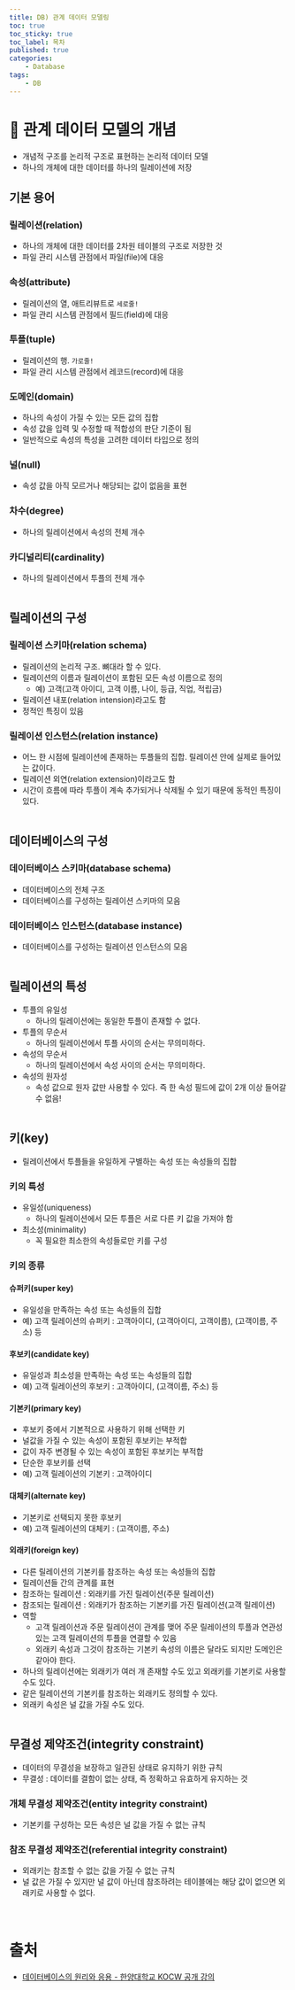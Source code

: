 ```yaml
---
title: DB) 관계 데이터 모델링
toc: true
toc_sticky: true
toc_label: 목차
published: true
categories:
    - Database
tags:
    - DB
---
```

# 👀 관계 데이터 모델의 개념
* 개념적 구조를 논리적 구조로 표현하는 논리적 데이터 모델
* 하나의 개체에 대한 데이터를 하나의 릴레이션에 저장

## 기본 용어
### 릴레이션(relation)
* 하나의 개체에 대한 데이터를 2차원 테이블의 구조로 저장한 것
* 파일 관리 시스템 관점에서 파일(file)에 대응

### 속성(attribute)
* 릴레이션의 열, 애트리뷰트로 `세로줄!`
* 파일 관리 시스템 관점에서 필드(field)에 대응

### 투플(tuple)
* 릴레이션의 행. `가로줄!`
* 파일 관리 시스템 관점에서 레코드(record)에 대응

### 도메인(domain)
* 하나의 속성이 가질 수 있는 모든 값의 집합
* 속성 값을 입력 및 수정할 때 적합성의 판단 기준이 됨
* 일반적으로 속성의 특성을 고려한 데이터 타입으로 정의

### 널(null)
* 속성 값을 아직 모르거나 해당되는 값이 없음을 표현

### 차수(degree)
* 하나의 릴레이션에서 속성의 전체 개수

### 카디널리티(cardinality)
* 하나의 릴레이션에서 투플의 전체 개수<br><br>

## 릴레이션의 구성
### 릴레이션 스키마(relation schema)
* 릴레이션의 논리적 구조. 뼈대라 할 수 있다.
* 릴레이션의 이름과 릴레이션이 포함된 모든 속성 이름으로 정의
    * 예) 고객(고객 아이디, 고객 이름, 나이, 등급, 직업, 적립금)
* 릴레이션 내포(relation intension)라고도 함
* 정적인 특징이 있음

### 릴레이션 인스턴스(relation instance)
* 어느 한 시점에 릴레이션에 존재하는 투플들의 집합. 릴레이션 안에 실제로 들어있는 값이다.
* 릴레이션 외연(relation extension)이라고도 함
* 시간이 흐름에 따라 투플이 계속 추가되거나 삭제될 수 있기 때문에 동적인 특징이 있다.<br><br>

## 데이터베이스의 구성
### 데이터베이스 스키마(database schema)
* 데이터베이스의 전체 구조
* 데이터베이스를 구성하는 릴레이션 스키마의 모음

### 데이터베이스 인스턴스(database instance)
* 데이터베이스를 구성하는 릴레이션 인스턴스의 모음<br><br>

## 릴레이션의 특성
* 투플의 유일성
    * 하나의 릴레이션에는 동일한 투플이 존재할 수 없다.
* 투플의 무순서
    * 하나의 릴레이션에서 투플 사이의 순서는 무의미하다.
* 속성의 무순서
    * 하나의 릴레이션에서 속성 사이의 순서는 무의미하다.
* 속성의 원자성
    * 속성 값으로 원자 값만 사용할 수 있다. 즉 한 속성 필드에 값이 2개 이상 들어갈 수 없음!<br><br>
    
## 키(key)
* 릴레이션에서 투플들을 유일하게 구별하는 속성 또는 속성들의 집합

### 키의 특성
* 유일성(uniqueness)
    * 하나의 릴레이션에서 모든 투플은 서로 다른 키 값을 가져야 함
* 최소성(minimality)
    * 꼭 필요한 최소한의 속성들로만 키를 구성

### 키의 종류
#### 슈퍼키(super key)
* 유일성을 만족하는 속성 또는 속성들의 집합
* 예) 고객 릴레이션의 슈퍼키 : 고객아이디, (고객아이디, 고객이름), (고객이름, 주소) 등

#### 후보키(candidate key)
* 유일성과 최소성을 만족하는 속성 또는 속성들의 집합
* 예) 고객 릴레이션의 후보키 : 고객아이디, (고객이름, 주소) 등

#### 기본키(primary key)
* 후보키 중에서 기본적으로 사용하기 위해 선택한 키
* 널값을 가질 수 있는 속성이 포함된 후보키는 부적합
* 값이 자주 변경될 수 있는 속성이 포함된 후보키는 부적합
* 단순한 후보키를 선택
* 예) 고객 릴레이션의 기본키 : 고객아이디

#### 대체키(alternate key)
* 기본키로 선택되지 못한 후보키
* 예) 고객 릴레이션의 대체키 : (고객이름, 주소)

#### 외래키(foreign key)
* 다른 릴레이션의 기본키를 참조하는 속성 또는 속성들의 집합
* 릴레이션들 간의 관계를 표현
* 참조하는 릴레이션 : 외래키를 가진 릴레이션(주문 릴레이션)
* 참조되는 릴레이션 : 외래키가 참조하는 기본키를 가진 릴레이션(고객 릴레이션)
* 역할
    * 고객 릴레이션과 주문 릴레이션이 관계를 맺어 주문 릴레이션의 투플과 연관성 있는 고객 릴레이션의 투플을 연결할 수 있음
    * 외래키 속성과 그것이 참조하는 기본키 속성의 이름은 달라도 되지만 도메인은 같아야 한다.
* 하나의 릴레이션에는 외래키가 여러 개 존재할 수도 있고 외래키를 기본키로 사용할 수도 있다.
* 같은 릴레이션의 기본키를 참조하는 외래키도 정의할 수 있다.
* 외래키 속성은 널 값을 가질 수도 있다.<br><br>

## 무결성 제약조건(integrity constraint)
* 데이터의 무결성을 보장하고 일관된 상태로 유지하기 위한 규칙
* 무결성 : 데이터를 결함이 없는 상태, 즉 정확하고 유효하게 유지하는 것

### 개체 무결성 제약조건(entity integrity constraint)
* 기본키를 구성하는 모든 속성은 널 값을 가질 수 없는 규칙

### 참조 무결성 제약조건(referential integrity constraint)
* 외래키는 참조할 수 없는 값을 가질 수 없는 규칙
* 널 값은 가질 수 있지만 널 값이 아닌데 참조하려는 테이블에는 해당 값이 없으면 외래키로 사용할 수 없다.<br><br><br>

# 출처
* [데이터베이스의 원리와 응용 - 한양대학교 KOCW 공개 강의](http://www.kocw.net/home/search/kemView.do?kemId=1163794)
